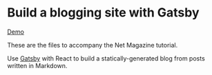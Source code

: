 # Build a blogging site with Gatsby

[Demo](https://mattcrouch.github.io/gatsby-blog)

These are the files to accompany the Net Magazine tutorial.

Use [Gatsby](https://www.gatsbyjs.org/) with React to build a statically-generated blog from posts written in Markdown.

